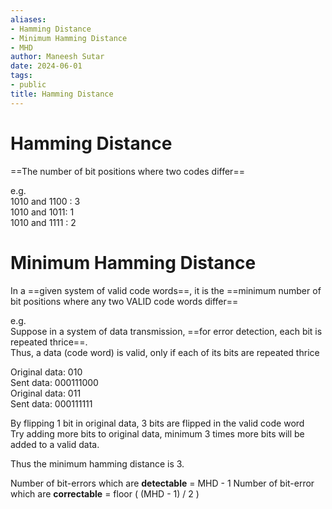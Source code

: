 ```yaml
---
aliases:
- Hamming Distance
- Minimum Hamming Distance
- MHD
author: Maneesh Sutar
date: 2024-06-01
tags:
- public
title: Hamming Distance
---
```


# Hamming Distance

==The number of bit positions where two codes differ==

e.g.  
1010 and 1100 : 3  
1010 and 1011: 1  
1010 and 1111 : 2

# Minimum Hamming Distance

In a ==given system of valid code words==, it is the ==minimum number of bit positions where any two VALID code words differ==

e.g.  
Suppose in a system of data transmission, ==for error detection, each bit is repeated thrice==.  
Thus, a data (code word) is valid, only if each of its bits are repeated thrice

Original data: 010  
Sent data: 000111000  
Original data: 011  
Sent data: 000111111

By flipping 1 bit in original data, 3 bits are flipped in the valid code word  
Try adding more bits to original data, minimum 3 times more bits will be added to a valid data.

Thus the minimum hamming distance is 3.

Number of bit-errors which are **detectable** = MHD - 1
Number of bit-error which are **correctable** = floor ( (MHD - 1) / 2 )
